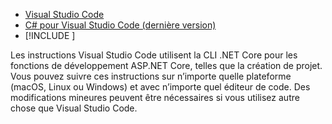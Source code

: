* [Visual Studio Code](https://code.visualstudio.com/download)
* [C# pour Visual Studio Code (dernière version)](https://marketplace.visualstudio.com/items?itemName=ms-dotnettools.csharp)
* [!INCLUDE [](~/includes/3.0-SDK.md)]

Les instructions Visual Studio Code utilisent la CLI .NET Core pour les fonctions de développement ASP.NET Core, telles que la création de projet. Vous pouvez suivre ces instructions sur n’importe quelle plateforme (macOS, Linux ou Windows) et avec n’importe quel éditeur de code. Des modifications mineures peuvent être nécessaires si vous utilisez autre chose que Visual Studio Code.
